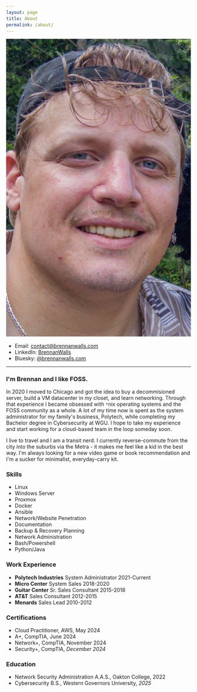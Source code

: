 ```yaml
---
layout: page
title: About
permalink: /about/
---
```


<img src="assets/images/author.jpg">

- Email: [contact@brennanwalls.com](mailto:contact@brennanwalls.com)
- LinkedIn: [BrennanWalls](https://linkedin.com/in/brennanwalls)
- Bluesky: [@brennanwalls.com](https://bsky.app/profile/brennanwalls.com)
---

### I'm Brennan and I like FOSS.
In 2020 I moved to Chicago and got the idea to buy a decommisioned server, build a VM datacenter in my closet, and learn networking. Through that experience I became obsessed with `*`nix operating systems and the FOSS community as a whole. A lot of my time now is spent as the system administrator for my family's business, Polytech, while completing my Bachelor degree in Cybersecurity at WGU. I hope to take my experience and start working for a cloud-based team in the loop someday soon.

I live to travel and I am a transit nerd. I currently reverse-commute from the city into the suburbs via the Metra - it makes me feel like a kid in the best way. I'm always looking for a new video game or book recommendation and I'm a sucker for minimalist, everyday-carry kit.

### Skills
- Linux
- Windows Server
- Proxmox
- Docker
- Ansible
- Network/Website Penetration
- Documentation
- Backup & Recovery Planning
- Network Administration
- Bash/Powershell
- Python/Java

### Work Experience
- **Polytech Industries** System Administrator 2021-Current
- **Micro Center** System Sales 2018-2020
- **Guitar Center** Sr. Sales Consultant 2015-2018
- **AT&T** Sales Consultant 2012-2015
- **Menards** Sales Lead 2010-2012

### Certifications
- Cloud Practitioner, AWS, May 2024
- A+, CompTIA, June 2024
- Network+, CompTIA, November 2024
- Security+, CompTIA, *December 2024*

### Education
- Network Security Administration A.A.S., Oakton College, 2022
- Cybersecurity B.S., Western Governors University, *2025*


